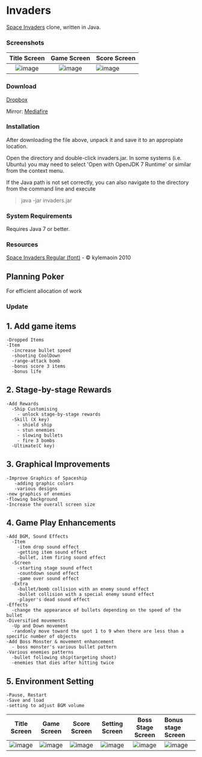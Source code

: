 Invaders
=
[Space Invaders](http://en.wikipedia.org/wiki/Space_Invaders) clone, written in Java.

### Screenshots
 

Title Screen               |  Game Screen              | Score Screen
:-------------------------:|:-------------------------:|:---------
![image](https://user-images.githubusercontent.com/69495129/136980139-7ad6adab-3f11-4711-b0a6-341080aa3361.png)   |  ![image](https://user-images.githubusercontent.com/69495129/136980236-c5d9ef85-f09a-47a7-b9d9-948f7b624002.png)|![image](https://user-images.githubusercontent.com/69495129/136980681-93dcadaf-08cb-48d8-90c9-68c651a115c9.png)


### Download
[Dropbox](https://dl.dropboxusercontent.com/u/23829102/invaders.zip)

Mirror: [Mediafire](http://www.mediafire.com/download/kwv9s90j9i1o4kc/invaders.zip)

### Installation
After downloading the file above, unpack it and save it to an appropiate location.

Open the directory and double-click invaders.jar. In some systems (i.e. Ubuntu) you may need to select 'Open with OpenJDK 7 Runtime' or similar from the context menu.

If the Java path is not set correctly, you can also navigate to the directory from the command line and execute

>java -jar invaders.jar

### System Requirements
Requires Java 7 or better.

### Resources
[Space Invaders Regular (font)](http://www.fonts2u.com/space-invaders-regular.font) - &copy; kylemaoin 2010

## Planning Poker
For efficient allocation of work

### Update
## 1. Add game items
    -Dropped Items
    -Item
      -increase bullet speed
      -shooting CoolDown
      -range-attack bomb
      -bonus score 3 items
      -bonus life

## 2. Stage-by-stage Rewards
    -Add Rewards 
      -Ship Customising
        - unlock stage-by-stage rewards
      -Skill (X key)
        - shield ship
        - stun enemies
        - slowing bullets
        - fire 3 bombs
      -Ultimate(C key)

## 3. Graphical Improvements
    -Improve Graphics of Spaceship
       -adding graphic colors
       -various designs
    -new graphics of enemies
    -flowing background
    -Increase the overall screen size

## 4. Game Play Enhancements
    -Add BGM, Sound Effects
      -Item
        -item drop sound effect
        -getting item sound effect
        -bullet, item firing sound effect
      -Screen
        -starting stage sound effect
        -countdown sound effect
        -game over sound effect
      -Extra
        -bullet/bomb collision with an enemy sound effect
        -bullet collision with a special enemy sound effect
        -player's dead sound effect
    -Effects
      -change the appearance of bullets depending on the speed of the bullet
    -Diversified movements
      -Up and Down movement
      -randomly move toward the spot 1 to 9 when there are less than a specific number of objects
    -Add Boss Monster & movement enhancement
      - boss monster's various bullet pattern
    -Various enemies patterns
      -bullet following ship(targeting shoot)
      -enemies that dies after hitting twice

## 5. Environment Setting
    -Pause, Restart
    -Save and load
    -setting to adjust BGM volume



Title Screen      |  Game Screen         | Score Screen | Setting Screen      | Boss Stage Screen | Bonus stage Screen
:--------------:|:-------------------------:|:---------------:|:--------------------:|:--------------------:|:-------------------------
![image](https://user-images.githubusercontent.com/68143549/144365077-554af43a-8a32-4ceb-a712-b1fca2989f18.png)|   ![image](https://user-images.githubusercontent.com/68143549/144365176-02292947-347d-42ec-9e22-bd3b1d54f5ae.png)|   ![image](https://user-images.githubusercontent.com/68143549/144365312-970ef709-4ad8-48a5-aa2f-0166cb0edaf8.png)|    ![image](https://user-images.githubusercontent.com/68143549/144365351-406effed-5221-41db-9888-7de899776005.png)|    ![image](https://user-images.githubusercontent.com/68143549/144364710-a0a58efb-eccb-47f4-ac70-0ecac8098246.png)|    ![image](https://user-images.githubusercontent.com/68143549/144365547-3155302f-8a70-4cdf-83d4-5e56f683e88c.png)
